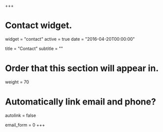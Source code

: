 +++
# Contact widget.
widget = "contact"
active = true
date = "2016-04-20T00:00:00"

title = "Contact"
subtitle = ""

# Order that this section will appear in.
weight = 70

# Automatically link email and phone?
autolink = false

email_form  = 0
+++

